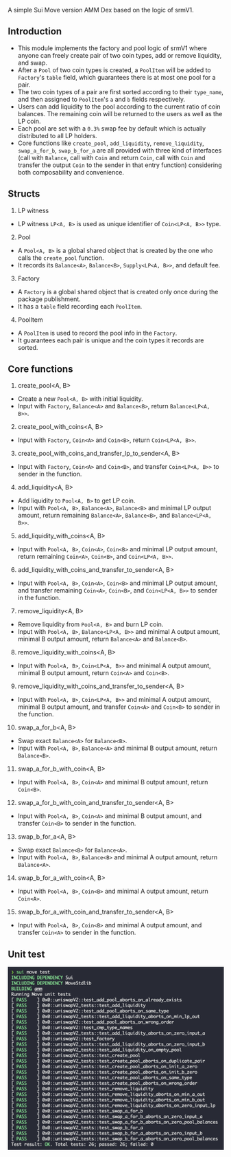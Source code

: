 A simple Sui Move version AMM Dex based on the logic of srmV1.

## Introduction
+ This module implements the factory and pool logic of srmV1 where anyone can freely create pair of two coin types, add or remove liquidity, and swap.
+ After a `Pool` of two coin types is created, a `PoolItem` will be added to `Factory`'s `table` field, which guarantees there is at most one pool for a pair.
+ The two coin types of a pair are first sorted according to their `type_name`, and then assigned to `PoolItem`'s `a` and `b` fields respectively.
+ Users can add liquidity to the pool according to the current ratio of coin balances. The remaining coin will be returned to the users as well as the LP coin.
+ Each pool are set with a `0.3%` swap fee by default which is actually distributed to all LP holders.
+ Core functions like `create_pool`, `add_liquidity`, `remove_liquidity`, `swap_a_for_b`, `swap_b_for_a` are all provided with three kind of interfaces (call with `Balance`, call with `Coin` and return `Coin`,  call with `Coin` and transfer the output `Coin` to the sender in that entry function) considering both composability and convenience.

## Structs
1. LP witness
+ LP witness `LP<A, B>` is used as unique identifier of `Coin<LP<A, B>>` type.

2. Pool
+ A `Pool<A, B>` is a global shared object that is created by the one who calls the `create_pool` function.
+ It records its `Balance<A>`, `Balance<B>`, `Supply<LP<A, B>>`, and default fee.

3. Factory
+ A `Factory` is a global shared object that is created only once during the package publishment.
+ It has a `table` field recording each `PoolItem`.

4. PoolItem
+ A `PoolItem` is used to record the pool info in the `Factory`.
+ It guarantees each pair is unique and the coin types it records are sorted.

## Core functions
1. create_pool<A, B>
+ Create a new `Pool<A, B>` with initial liquidity.
+ Input with `Factory`, `Balance<A>` and `Balance<B>`, return `Balance<LP<A, B>>`.

2. create_pool_with_coins<A, B>
+ Input with `Factory`, `Coin<A>` and `Coin<B>`, return `Coin<LP<A, B>>`.

3. create_pool_with_coins_and_transfer_lp_to_sender<A, B>
+ Input with `Factory`, `Coin<A>` and `Coin<B>`, and transfer `Coin<LP<A, B>>` to sender in the function.

4. add_liquidity<A, B>
+ Add liquidity to `Pool<A, B>` to get LP coin.
+ Input with `Pool<A, B>`, `Balance<A>`, `Balance<B>` and minimal LP output amount, return remaining `Balance<A>`, `Balance<B>`, and `Balance<LP<A, B>>`.

5. add_liquidity_with_coins<A, B>
+ Input with `Pool<A, B>`, `Coin<A>`, `Coin<B>` and minimal LP output amount, return remaining `Coin<A>`, `Coin<B>`, and `Coin<LP<A, B>>`.

6. add_liquidity_with_coins_and_transfer_to_sender<A, B>
+ Input with `Pool<A, B>`, `Coin<A>`, `Coin<B>` and minimal LP output amount, and transfer remaining `Coin<A>`, `Coin<B>`, and `Coin<LP<A, B>>` to sender in the function.

7. remove_liquidity<A, B>
+ Remove liquidity from `Pool<A, B>` and burn LP coin.
+ Input with `Pool<A, B>`, `Balance<LP<A, B>>` and minimal A output amount, minimal B output amount, return `Balance<A>` and `Balance<B>`.

8. remove_liquidity_with_coins<A, B>
+ Input with `Pool<A, B>`, `Coin<LP<A, B>>` and minimal A output amount, minimal B output amount, return `Coin<A>` and `Coin<B>`.

9. remove_liquidity_with_coins_and_transfer_to_sender<A, B>
+ Input with `Pool<A, B>`, `Coin<LP<A, B>>` and minimal A output amount, minimal B output amount, and transfer `Coin<A>` and `Coin<B>` to sender in the function.

10. swap_a_for_b<A, B>
+ Swap exact `Balance<A>` for `Balance<B>`.
+ Input with `Pool<A, B>`, `Balance<A>` and minimal B output amount, return `Balance<B>`.

11. swap_a_for_b_with_coin<A, B>
+ Input with `Pool<A, B>`, `Coin<A>` and minimal B output amount, return `Coin<B>`.

12. swap_a_for_b_with_coin_and_transfer_to_sender<A, B>
+ Input with `Pool<A, B>`, `Coin<A>` and minimal B output amount, and transfer `Coin<B>` to sender in the function.

13. swap_b_for_a<A, B>
+ Swap exact `Balance<B>` for `Balance<A>`.
+ Input with `Pool<A, B>`, `Balance<B>` and minimal A output amount, return `Balance<A>`.

14. swap_b_for_a_with_coin<A, B>
+ Input with `Pool<A, B>`, `Coin<B>` and minimal A output amount, return `Coin<A>`.

15. swap_b_for_a_with_coin_and_transfer_to_sender<A, B>
+ Input with `Pool<A, B>`, `Coin<B>` and minimal A output amount, and transfer `Coin<A>` to sender in the function.

## Unit test
![](<unit test.png>)
